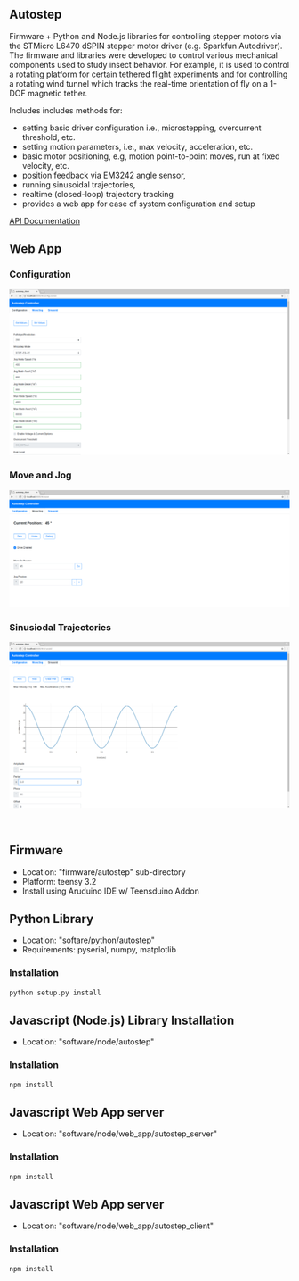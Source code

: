 ## Autostep 

Firmware + Python and Node.js libraries for controlling stepper motors via the
STMicro L6470 dSPIN stepper motor driver (e.g. Sparkfun Autodriver). The
firmware and libraries were developed to control various mechanical
components used to study insect behavior.  For example, it is used to control
a rotating platform for certain tethered flight experiments and for controlling a
rotating wind tunnel which tracks the real-time orientation of fly on a 1-DOF
magnetic tether. 


Includes includes methods for:  
* setting basic driver configuration i.e., microstepping, overcurrent threshold, etc.
* setting motion parameters, i.e.,  max velocity, acceleration, etc. 
* basic motor positioning, e.g,  motion point-to-point moves, run at fixed velocity, etc. 
* position feedback via EM3242 angle sensor,
* running sinusoidal trajectories, 
* realtime (closed-loop) trajectory tracking
* provides a web app for ease of system configuration and setup

[API Documentation](http://willdickson.github.io/autostep)

## Web App

### Configuration
![screenshot_1](images/webapp_screenshot_1.png)

### Move and Jog
![screenshot_1](images/webapp_screenshot_2.png)

### Sinusiodal Trajectories
![screenshot_1](images/webapp_screenshot_3.png)

<br>

## Firmware

* Location: "firmware/autostep" sub-directory
* Platform: teensy 3.2
* Install using Aruduino IDE w/ Teensduino Addon

## Python Library

* Location: "softare/python/autostep"
* Requirements: pyserial, numpy, matplotlib

### Installation


```bash
python setup.py install
```

## Javascript (Node.js) Library Installation

* Location: "software/node/autostep"

### Installation

```bash
npm install
```

## Javascript Web App server 

* Location: "software/node/web_app/autostep_server"

### Installation

```bash
npm install
```


## Javascript Web App server 

* Location: "software/node/web_app/autostep_client"

### Installation

```bash
npm install
```




